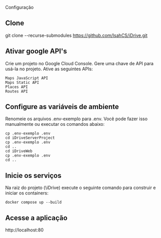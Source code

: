 Configuração

## Clone
  git clone --recurse-submodules https://github.com/IsahCS/iDrive.git

## Ativar google API's 
  Crie um projeto no Google Cloud Console.
  Gere uma chave de API para usá-la no projeto.
  Ative as seguintes APIs:
  
    Maps JavaScript API
    Maps Static API
    Places API
    Routes API

## Configure as variáveis de ambiente
  Renomeie os arquivos .env-exemplo para .env. Você pode fazer isso manualmente ou executar os comandos abaixo:
  
    cp .env-exemplo .env
    cd iDriveServerProject
    cp .env-exemplo .env
    cd ..
    cd iDriveWeb
    cp .env-exemplo .env
    cd ..

## Inicie os serviços
  Na raiz do projeto (\iDrive) execute o seguinte comando para construir e iniciar os containers:
  
    docker compose up --build

## Acesse a aplicação
  http://localhost:80


